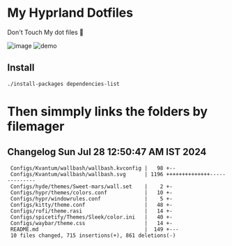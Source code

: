 # My Hyprland Dotfiles
  Don't Touch My dot files 🙂
 

  ![image](https://github.com/ALEX5402/dotfiles/assets/76860596/2fbe6020-4d76-4cf7-b052-58ff43cda405)
  ![demo](https://github.com/ALEX5402/dotfiles/assets/76860596/ff68bba7-e8da-49d3-a716-3ed3d73cfc25)

## Install
``` ./install-packages dependencies-list ```

# Then simmply links the folders by filemager
 
## Changelog Sun Jul 28 12:50:47 AM IST 2024
```
 Configs/Kvantum/wallbash/wallbash.kvconfig |   98 +--
 Configs/Kvantum/wallbash/wallbash.svg      | 1196 ++++++++++++++--------------
 Configs/hyde/themes/Sweet-mars/wall.set    |    2 +-
 Configs/hypr/themes/colors.conf            |   10 +-
 Configs/hypr/windowrules.conf              |    5 +-
 Configs/kitty/theme.conf                   |   48 +-
 Configs/rofi/theme.rasi                    |   14 +-
 Configs/spicetify/Themes/Sleek/color.ini   |   40 +-
 Configs/waybar/theme.css                   |   14 +-
 README.md                                  |  149 +---
 10 files changed, 715 insertions(+), 861 deletions(-)
```
 
